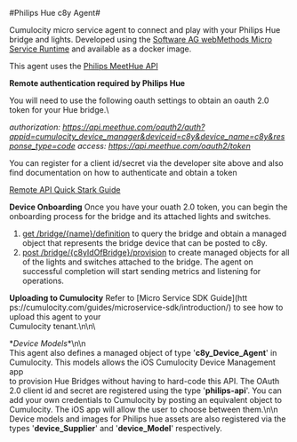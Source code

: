 #Philips Hue c8y Agent#

Cumulocity micro service agent to connect and play with your Philips Hue bridge and lights.
Developed using the [Software AG webMethods Micro Service Runtime](https://hub.docker.com/_/softwareag-webmethods-microservicesruntime) and available as a docker image.

This agent uses the [Philips MeetHue API](https://developers.meethue.com)

**Remote authentication required by Philips Hue**
 
 You will need to use the following oauth settings to obtain an oauth 2.0 token for your Hue bridge.\
  
 *authorization: https://api.meethue.com/oauth2/auth?appid=cumulocity_device_manager&deviceid=c8y&device_name=c8y&response_type=code*
 *access: https://api.meethue.com/oauth2/token*
  
 You can register for a client id/secret via the developer site above and also find documentation on how to authenticate and obtain a token
 
 [Remote API Quick Stark Guide](https://developers.meethue.com/develop/hue-api/remote-api-quick-start-guide)
 
  **Device Onboarding**
  Once you have your ouath 2.0 token, you can begin the onboarding process for the bridge and its attached lights and switches.
  1) [get /bridge/{name}/definition](./#/bridge/9627a8b7-1332-401b-878e-9fa641f418e4) to query the bridge and obtain a managed object
  that represents the bridge device that can be posted to c8y.
  2) [post /bridge/{c8yIdOfBridge}/provision](./#/bridge/6060f35b-3d59-402f-a3df-19df2edece0b) to create managed objects for
  all of the lights and switches attached to the bridge. The agent on successful completion will start sending metrics and listening for operations.
  
  
  
  **Uploading to Cumulocity**
  Refer to [Micro Service SDK Guide](htt
  ps://cumulocity.com/guides/microservice-sdk/introduction/) to see how to upload this agent to your \
  Cumulocity tenant.\n\n\
  
  \**Device Models**\n\n\
  This agent also defines a managed object of type '**c8y_Device_Agent**' in Cumulocity. This models allows the iOS Cumulocity Device Management app \
  to provision Hue Bridges without having to hard-code this API. The OAuth 2.0 client id and secret are registered using the type '**philips-api**'. You can add your own credentials to Cumulocity by posting an equivalent object to Cumulocity. The iOS app will allow the user to choose between them.\n\n\
  Device models and images for Philips hue assets are also registered via the types '**device_Supplier**' and '**device_Model**' respectively.
